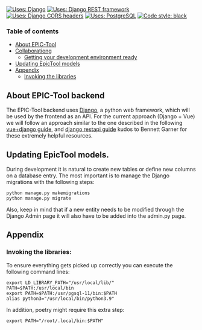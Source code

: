 
<a href="https://github.com/django/django"><img alt="Uses: Django" src="https://img.shields.io/badge/uses-django-000000.svg?style=for-the-badge&color=informational"></a>
<a href="https://github.com/encode/django-rest-framework"><img alt="Uses: Django REST framework" src="https://img.shields.io/badge/uses-django_rest_framework-00000.svg?style=for-the-badge&color=informational"></a>
<a href="https://github.com/adamchainz/django-cors-headers"><img alt="Uses: Django CORS headers" src="https://img.shields.io/badge/uses-django_cors_headers-000000.svg?style=for-the-badge&color=informational"></a>
<a href="https://github.com/postgres/postgres"><img alt="Uses: PostgreSQL" src="https://img.shields.io/badge/uses-postgreSQL-000000.svg?style=for-the-badge&color=informational"></a>
<a href="https://github.com/psf/black"><img alt="Code style: black" src="https://img.shields.io/badge/code%20style-black-000000.svg?style=for-the-badge"></a>

### Table of contents

* [About EPIC-Tool](#about-epic-tool-backend)
* [Collaborationg](#collaborating)
    * [Getting your development environment ready](#getting-your-development-environment-ready)
* [Updating EpicTool models](#updating-epictool-models)
* [Appendix](#appendix)
    * [Invoking the libraries](#invoking-the-libraries)

## About EPIC-Tool backend
The EPIC-Tool backend uses [Django](https://www.djangoproject.com/), a python web framework, which will be used by the frontend as an API.
For the current approach (Django + Vue) we will follow an approach similar to the one described in the following [vue+django guide](https://levelup.gitconnected.com/vue-django-getting-started-88d3f4c2ba62), and [django restapi guide](https://medium.com/swlh/build-your-first-rest-api-with-django-rest-framework-e394e39a482c) kudos to Bennett Garner for these extremely helpful resources.

## Updating EpicTool models.
During development it is natural to create new tables or define new columns on a database entry. The most important is to manage the Django migrations with the following steps:
```cli
python manage.py makemigrations
python manage.py migrate
```
Also, keep in mind that if a new entity needs to be modified through the Django Admin page it will also have to be added into the admin.py page.


## Appendix
### Invoking the libraries:
To ensure everything gets picked up correctly you can execute the following command lines:
```cli
export LD_LIBRARY_PATH="/usr/local/lib/"
PATH=$PATH:/usr/local/bin
export PATH=$PATH:/usr/pgsql-11/bin:$PATH
alias python3="/usr/local/bin/python3.9"
```
In addition, poetry might require this extra step:
```cli
export PATH="/root/.local/bin:$PATH"
```
